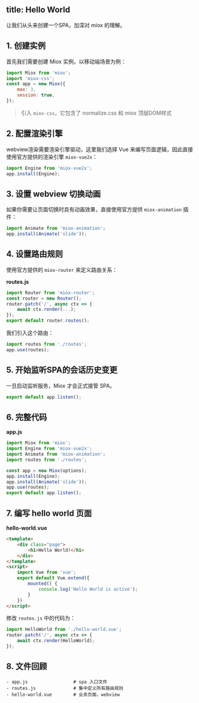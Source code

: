 title: Hello World
---

让我们从头来创建一个SPA，加深对 miox 的理解。

## 1. 创建实例

首先我们需要创建 Miox 实例，以移动端场景为例：

```javascript
import Miox from 'miox';
import 'miox-css';
const app = new Miox({
    max: 3,
    session: true,
});
```

> 引入 `miox-css`，它包含了 normalize.css 和 miox 顶层DOM样式

## 2. 配置渲染引擎

webview渲染需要渲染引擎驱动，这里我们选择 Vue 来编写页面逻辑，因此直接使用官方提供的渲染引擎 `miox-vue2x`：

```javascript
import Engine from 'miox-vue2x';
app.install(Engine);
```

## 3. 设置 webview 切换动画

如果你需要让页面切换时具有动画效果，直接使用官方提供 `miox-animation` 插件：

```javascript
import Animate from 'miox-animation';
app.install(Animate('slide'));
```

## 4. 设置路由规则

使用官方提供的 `miox-router` 来定义路由关系：

**routes.js**

```javascript
import Router from 'miox-router';
const router = new Router();
router.patch('/', async ctx => {
    await ctx.render(...);
});
export default router.routes();
```

我们引入这个路由：

```javascript
import routes from './routes';
app.use(routes);
```

## 5. 开始监听SPA的会话历史变更

一旦启动监听服务，Miox 才会正式接管 SPA。

```javascript
export default app.listen();
```

## 6. 完整代码

**app.js**

```javascript
import Miox from 'miox';
import Engine from 'miox-vue2x';
import Animate from 'miox-animation';
import routes from './routes';

const app = new Miox(options);
app.install(Engine);
app.install(Animate('slide'));
app.use(routes);
export default app.listen();
```

## 7. 编写 hello world 页面

**hello-world.vue**

```html
<template>
    <div class="page">
        <h1>Hello World!</h1>
    </div>
</template>
<script>
    import Vue from 'vue';
    export default Vue.extend({
        mounted() {
            console.log('Hello World is active');
        }
    })
</script>
```

修改 `routes.js` 中的代码为：

```javascript
import HelloWorld from './hello-world.vue';
router.patch('/', async ctx => {
    await ctx.render(HelloWorld);
});
```

## 8. 文件回顾

```shell
- app.js                 # spa 入口文件
- routes.js              # 集中定义所有路由规则
- hello-world.vue        # 业务页面，webview
```
